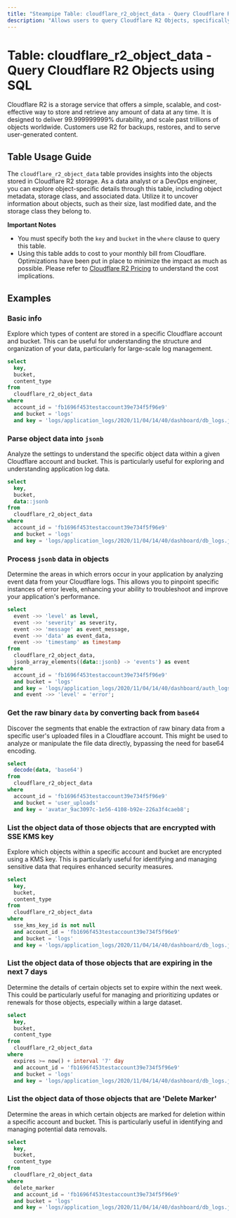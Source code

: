 ```yaml
---
title: "Steampipe Table: cloudflare_r2_object_data - Query Cloudflare R2 Objects using SQL"
description: "Allows users to query Cloudflare R2 Objects, specifically object data, providing insights into the data stored in R2 storage."
---
```


# Table: cloudflare_r2_object_data - Query Cloudflare R2 Objects using SQL

Cloudflare R2 is a storage service that offers a simple, scalable, and cost-effective way to store and retrieve any amount of data at any time. It is designed to deliver 99.999999999% durability, and scale past trillions of objects worldwide. Customers use R2 for backups, restores, and to serve user-generated content.

## Table Usage Guide

The `cloudflare_r2_object_data` table provides insights into the objects stored in Cloudflare R2 storage. As a data analyst or a DevOps engineer, you can explore object-specific details through this table, including object metadata, storage class, and associated data. Utilize it to uncover information about objects, such as their size, last modified date, and the storage class they belong to.

**Important Notes**
- You must specify both the `key` and `bucket` in the `where` clause to query this table.
- Using this table adds to cost to your monthly bill from Cloudflare. Optimizations have been put in place to minimize the impact as much as possible. Please refer to [Cloudflare R2 Pricing](https://developers.cloudflare.com/r2/platform/pricing/) to understand the cost implications.

## Examples

### Basic info
Explore which types of content are stored in a specific Cloudflare account and bucket. This can be useful for understanding the structure and organization of your data, particularly for large-scale log management.

```sql
select
  key,
  bucket,
  content_type
from
  cloudflare_r2_object_data
where
  account_id = 'fb1696f453testaccount39e734f5f96e9'
  and bucket = 'logs'
  and key = 'logs/application_logs/2020/11/04/14/40/dashboard/db_logs.json.gz';
```

### Parse object data into `jsonb`
Analyze the settings to understand the specific object data within a given Cloudflare account and bucket. This is particularly useful for exploring and understanding application log data.

```sql
select
  key,
  bucket,
  data::jsonb
from
  cloudflare_r2_object_data
where
  account_id = 'fb1696f453testaccount39e734f5f96e9'
  and bucket = 'logs'
  and key = 'logs/application_logs/2020/11/04/14/40/dashboard/db_logs.json.gz';
```

### Process `jsonb` data in objects
Determine the areas in which errors occur in your application by analyzing event data from your Cloudflare logs. This allows you to pinpoint specific instances of error levels, enhancing your ability to troubleshoot and improve your application's performance.

```sql
select
  event ->> 'level' as level,
  event ->> 'severity' as severity,
  event ->> 'message' as event_message,
  event ->> 'data' as event_data,
  event ->> 'timestamp' as timestamp
from
  cloudflare_r2_object_data,
  jsonb_array_elements((data::jsonb) -> 'events') as event
where
  account_id = 'fb1696f453testaccount39e734f5f96e9'
  and bucket = 'logs'
  and key = 'logs/application_logs/2020/11/04/14/40/dashboard/auth_logs.json.gz'
  and event ->> 'level' = 'error';
```

### Get the raw binary `data` by converting back from `base64`
Discover the segments that enable the extraction of raw binary data from a specific user's uploaded files in a Cloudflare account. This might be used to analyze or manipulate the file data directly, bypassing the need for base64 encoding.

```sql
select
  decode(data, 'base64')
from
  cloudflare_r2_object_data
where
  account_id = 'fb1696f453testaccount39e734f5f96e9'
  and bucket = 'user_uploads'
  and key = 'avatar_9ac3097c-1e56-4108-b92e-226a3f4caeb8';
```

### List the object data of those objects that are encrypted with SSE KMS key
Explore which objects within a specific account and bucket are encrypted using a KMS key. This is particularly useful for identifying and managing sensitive data that requires enhanced security measures.

```sql
select
  key,
  bucket,
  content_type
from
  cloudflare_r2_object_data
where
  sse_kms_key_id is not null
  and account_id = 'fb1696f453testaccount39e734f5f96e9'
  and bucket = 'logs'
  and key = 'logs/application_logs/2020/11/04/14/40/dashboard/db_logs.json.gz';
```

### List the object data of those objects that are expiring in the next 7 days
Determine the details of certain objects set to expire within the next week. This could be particularly useful for managing and prioritizing updates or renewals for those objects, especially within a large dataset.

```sql
select
  key,
  bucket,
  content_type
from
  cloudflare_r2_object_data
where
  expires >= now() + interval '7' day
  and account_id = 'fb1696f453testaccount39e734f5f96e9'
  and bucket = 'logs'
  and key = 'logs/application_logs/2020/11/04/14/40/dashboard/db_logs.json.gz';
```

### List the object data of those objects that are 'Delete Marker'
Determine the areas in which certain objects are marked for deletion within a specific account and bucket. This is particularly useful in identifying and managing potential data removals.

```sql
select
  key,
  bucket,
  content_type
from
  cloudflare_r2_object_data
where
  delete_marker
  and account_id = 'fb1696f453testaccount39e734f5f96e9'
  and bucket = 'logs'
  and key = 'logs/application_logs/2020/11/04/14/40/dashboard/db_logs.json.gz';
```